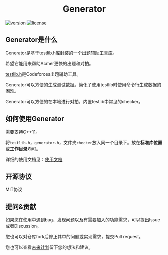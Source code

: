 <div align="center">
    <h1>Generator</h1>
</div>

[![version](https://img.shields.io/badge/version-v0.8.0_beta-blue)](https://github.com/ChuTian-SCPC/problem_tool)
[![license](https://img.shields.io/badge/license-MIT-green)](https://github.com/ChuTian-SCPC/problem_tool/blob/main/LICENSE)

## Generator是什么

Generator是基于testlib.h库封装的一个出题辅助工具库。

希望它能用来帮助Acmer更快的出题和对拍。

[testlib.h](https://github.com/MikeMirzayanov/testlib)是Codeforces出题辅助工具。

Generator可以方便的生成测试数据。简化了使用testlib时使用命令行生成数据的困难。

Generator可以方便的在本地进行对拍，内置testlib中常见的checker。

## 如何使用Generator

需要支持C++11。

将`testlib.h`，`generator.h`，文件夹`checker`放入同一个目录下。放在**标准库位置**或**工作目录**均可。

详细的使用文档见：[使用文档](./guide/home.md)

## 开源协议

MIT协议

## 提问&贡献

如果您在使用中遇到bug，发现问题以及有需要加入的功能需求，可以提出Issue或者Discussion。

您也可以对仓库fork后修正其中的问题或实现需求，提交Pull request。

您也可以查看[未来计划](https://github.com/ChuTian-SCPC/ACM-generator/discussions/13)留下您的想法和建议。


